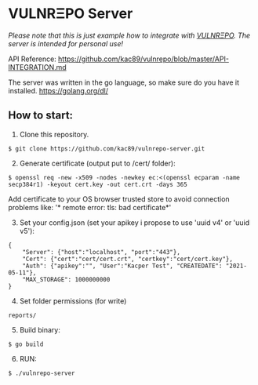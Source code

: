# VULNRΞPO Server

*Please note that this is just example how to integrate with [VULNRΞPO](https://github.com/kac89/vulnrepo). The server is intended for personal use!*

API Reference: https://github.com/kac89/vulnrepo/blob/master/API-INTEGRATION.md

The server was written in the go language, so make sure do you have it installed. https://golang.org/dl/

## How to start:

1. Clone this repository.
```
$ git clone https://github.com/kac89/vulnrepo-server.git
```

2. Generate certificate (output put to /cert/ folder):
```
$ openssl req -new -x509 -nodes -newkey ec:<(openssl ecparam -name secp384r1) -keyout cert.key -out cert.crt -days 365
```
Add certificate to your OS browser trusted store to avoid connection problems like: '* remote error: tls: bad certificate*'

3. Set your config.json (set your apikey i propose to use 'uuid v4' or 'uuid v5'):
```
{
    "Server": {"host":"localhost", "port":"443"},
    "Cert": {"cert":"cert/cert.crt", "certkey":"cert/cert.key"},
    "Auth": {"apikey":"", "User":"Kacper Test", "CREATEDATE": "2021-05-11"},
    "MAX_STORAGE": 1000000000
}
```

4. Set folder permissions (for write) 
```
reports/
```

5. Build binary:
```
$ go build
```

6. RUN:
```
$ ./vulnrepo-server
```
